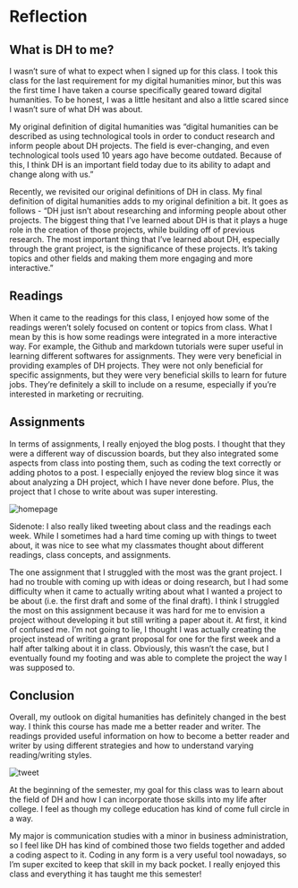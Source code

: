 # Reflection

## What is DH to me? 
I wasn’t sure of what to expect when I signed up for this class. I took this class for the last requirement for my digital humanities minor, but this was the first time I have taken a course specifically geared toward digital humanities. To be honest, I was a little hesitant and also a little scared since I wasn’t sure of what DH was about. 

My original definition of digital humanities was “digital humanities can be described as using technological tools in order to conduct research and inform people about DH projects. The field is ever-changing, and even technological tools used 10 years ago have become outdated. Because of this, I think DH is an important field today due to its ability to adapt and change along with us.” 

Recently, we revisited our original definitions of DH in class. My final definition of digital humanities adds to my original definition a bit. It goes as follows - “DH just isn’t about researching and informing people about other projects. The biggest thing that I’ve learned about DH is that it plays a huge role in the creation of those projects, while building off of previous research. The most important thing that I’ve learned about DH, especially through the grant project, is the significance of these projects. It’s taking topics and other fields and making them more engaging and more interactive.”

## Readings
 When it came to the readings for this class, I enjoyed how some of the readings weren’t solely focused on content or topics from class. What I mean by this is how some readings were integrated in a more interactive way. For example, the Github and markdown tutorials were super useful in learning different softwares for assignments. They were very beneficial in providing examples of DH projects. They were not only beneficial for specific assignments, but they were very beneficial skills to learn for future jobs. They’re definitely a skill to include on a resume, especially if you’re interested in marketing or recruiting. 

## Assignments
In terms of assignments, I really enjoyed the blog posts. I thought that they were a different way of discussion boards, but they also integrated some aspects from class into posting them, such as coding the text correctly or adding photos to a post. I especially enjoyed the review blog since it was about analyzing a DH project, which I have never done before. Plus, the project that I chose to write about was super interesting. 

![homepage](https://maddiehool.github.io/Maddie-Hool-/images/homepage.png)

Sidenote: I also really liked tweeting about class and the readings each week. While I sometimes had a hard time coming up with things to tweet about, it was nice to see what my classmates thought about different readings, class concepts, and assignments. 

The one assignment that I struggled with the most was the grant project. I had no trouble with coming up with ideas or doing research, but I had some difficulty when it came to actually writing about what I wanted a project to be about (i.e. the first draft and some of the final draft). I think I struggled the most on this assignment because it was hard for me to envision a project without developing it but still writing a paper about it. At first, it kind of confused me. I’m not going to lie, I thought I was actually creating the project instead of writing a grant proposal for one for the first week and a half after talking about it in class. Obviously, this wasn’t the case, but I eventually found my footing and was able to complete the project the way I was supposed to. 


## Conclusion
Overall, my outlook on digital humanities has definitely changed in the best way. I think this course has made me a better reader and writer. The readings provided useful information on how to become a better reader and writer by using different strategies and how to understand varying reading/writing styles. 

![tweet](https://maddiehool.github.io/Maddie-Hool-/images/images/tweet.png)

At the beginning of the semester, my goal for this class was to learn about the field of DH and how I can incorporate those skills into my life after college. I feel as though my college education has kind of come full circle in a way. 

My major is communication studies with a minor in business administration, so I feel like DH has kind of combined those two fields together and added a coding aspect to it. Coding in any form is a very useful tool nowadays, so I’m super excited to keep that skill in my back pocket. I really enjoyed this class and everything it has taught me this semester!

